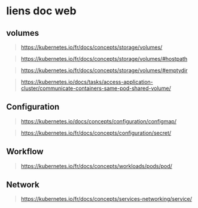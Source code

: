# liens doc web

## volumes

> https://kubernetes.io/fr/docs/concepts/storage/volumes/

> https://kubernetes.io/fr/docs/concepts/storage/volumes/#hostpath

> https://kubernetes.io/fr/docs/concepts/storage/volumes/#emptydir

> https://kubernetes.io/docs/tasks/access-application-cluster/communicate-containers-same-pod-shared-volume/

## Configuration

> https://kubernetes.io/docs/concepts/configuration/configmap/

> https://kubernetes.io/fr/docs/concepts/configuration/secret/

## Workflow

> https://kubernetes.io/fr/docs/concepts/workloads/pods/pod/

## Network

> https://kubernetes.io/fr/docs/concepts/services-networking/service/